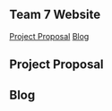 ## Team 7 Website

[Project Proposal](#Project-Proposal)
[Blog](#Blog)

## Project Proposal

## Blog
